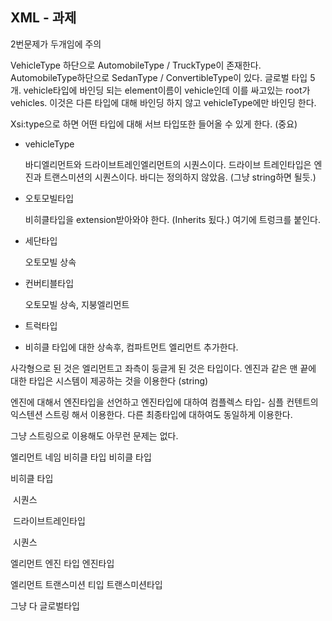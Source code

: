 ## XML - 과제

2번문제가 두개임에 주의 

VehicleType 하단으로 AutomobileType / TruckType이 존재한다. AutomobileType하단으로 SedanType / ConvertibleType이 있다. 글로벌 타입 5개. vehicle타입에 바인딩 되는 element이름이 vehicle인데 이를 싸고있는 root가 vehicles. 이것은 다른 타입에 대해 바인딩 하지 않고 vehicleType에만 바인딩 한다. 

Xsi:type으로 하면 어떤 타입에 대해 서브 타입또한 들어올 수 있게 한다. (중요)

- vehicleType

  바디엘리먼트와 드라이브트레인엘리먼트의 시퀀스이다. 드라이브 트레인타입은 엔진과 트랜스미션의 시퀀스이다. 바디는 정의하지 않았음. (그냥 string하면 될듯.)

- 오토모빌타입

  비히클타입을 extension받아와야 한다. (Inherits 됬다.) 여기에 트렁크를 붙인다. 

- 세단타입

  오토모빌 상속

- 컨버티블타입

  오토모빌 상속, 지붕엘리먼트

- 트럭타입
- 비히클 타입에 대한 상속후, 컴파트먼트 엘리먼트 추가한다. 





사각형으로 된 것은 엘리먼트고 좌측이 둥글게 된 것은 타입이다. 엔진과 같은 맨 끝에 대한 타입은 시스템이 제공하는 것을 이용한다 (string)

엔진에 대해서 엔진타입을 선언하고 엔진타입에 대하여 컴플렉스 타입- 심플 컨텐트의 익스텐션 스트링 해서 이용한다. 다른 최종타입에 대하여도 동일하게 이용한다.

그냥 스트링으로 이용해도 아무런 문제는 없다. 

엘리먼트 네임 비히클 타입 비히클 타입 

비히클 타입

​	시퀀스

​	드라이브트레인타입

​	시퀀스

엘리먼트 엔진 타입 엔진타입

엘리먼트 트랜스미션 티입 트랜스미션타입

그냥 다 글로벌타입